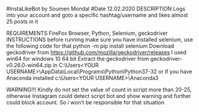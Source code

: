 #InstaLikeBot by Soumen Mondal
#Date 12.02.2020
DESCRIPTION
Logs into your account and goto a specific hashtag/username and likes almost 25 posts in it

REQUIREMENTS
FireFox Browser, Python, Selenium, geckodriver
INSTRUCTIONS
before running make sure you have installed selenium, use the following code for that
python -m pip install selenium
Download geckodriver from https://github.com/mozilla/geckodriver/releases
I used win64 for windows 10 64 bit
Extract the geckodriver from geckodriver-v0.26.0-win64.zip in
C:\Users\<YOUR USERNAME>\AppData\Local\Programs\Python\Python37-32
or if you have Anaconda installed
c:\Users\<YOUR USERNAME>\Anaconda3

WARNING!!!
Kindly do not set the value of count in script more than 20-25, otherwise Instagram could detect
script bot and show warning and further could block account. So i won't be responsible for that situation
